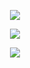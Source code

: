 <p align="center"><img src="https://img.shields.io/badge/Discord-7289DA?style=for-the-badge&logo=discord&logoColor=white" ref="https://discord.gg/sctHuRpK9J" /></p>
<p align="center"><img src="https://github-readme-stats.vercel.app/api/top-langs/?username=berkormanli&layout=compact&show_icons=true&title_color=ffffff&icon_color=34abeb&text_color=daf7dc&bg_color=151515"/></p>
<p align="center"><img src="https://github-readme-stats.vercel.app/api?username=berkormanli&show_icons=true&theme=radical&border_radius=2" />
